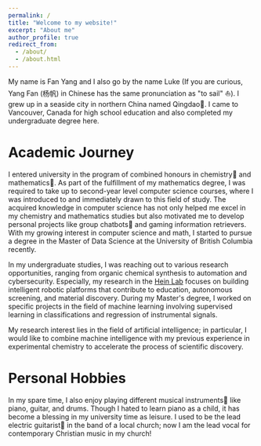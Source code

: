 ```yaml
---
permalink: /
title: "Welcome to my website!"
excerpt: "About me"
author_profile: true
redirect_from: 
  - /about/
  - /about.html
---
```


My name is Fan Yang and I also go by the name Luke (If you are curious, Yang Fan (杨帆) in Chinese has the same pronunciation as "to sail" ⛵️). I grew up in a seaside city in northern China named Qingdao🍺. I came to Vancouver, Canada for high school education and also completed my undergraduate degree here.

Academic Journey
======

I entered university in the program of combined honours in chemistry🧪 and mathematics🟰. As part of the fulfillment of my mathematics degree, I was required to take up to second-year level computer science courses, where I was introduced to and immediately drawn to this field of study. The acquired knowledge in computer science has not only helped me excel in my chemistry and mathematics studies but also motivated me to develop personal projects like group chatbots🤖️ and gaming information retrievers. With my growing interest in computer science and math, I started to pursue a degree in the Master of Data Science at the University of British Columbia recently.

In my undergraduate studies, I was reaching out to various research opportunities, ranging from organic chemical synthesis to automation and cybersecurity. Especially, my research in the [Hein Lab](https://groups2.chem.ubc.ca/jheints1/) focuses on building intelligent robotic platforms that contribute to education, autonomous screening, and material discovery. During my Master's degree, I worked on specific projects in the field of machine learning involving supervised learning in classifications and regression of instrumental signals.

My research interest lies in the field of artificial intelligence; in particular, I would like to combine machine intelligence with my previous experience in experimental chemistry to accelerate the process of scientific discovery.

Personal Hobbies
======

In my spare time, I also enjoy playing different musical instruments🎵 like piano, guitar, and drums. Though I hated to learn piano as a child, it has become a blessing in my university time as leisure. I used to be the lead electric guitarist🎸 in the band of a local church; now I am the lead vocal for contemporary Christian music in my church!
